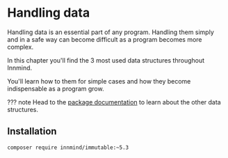 # Handling data

Handling data is an essential part of any program. Handling them simply and in a safe way can become difficult as a program becomes more complex.

In this chapter you'll find the 3 most used data structures throughout Innmind.

You'll learn how to them for simple cases and how they become indispensable as a program grow.

??? note
    Head to the [package documentation](https://github.com/Innmind/Immutable/blob/develop/docs/README.md) to learn about the other data structures.

## Installation

```sh
composer require innmind/immutable:~5.3
```
